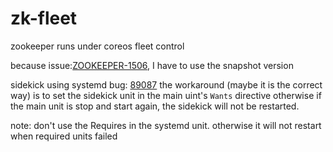 # zk-fleet
zookeeper runs under coreos fleet control

because issue:[ZOOKEEPER-1506](https://issues.apache.org/jira/browse/ZOOKEEPER-1506), I have to use the snapshot version

sidekick using systemd bug: [89087](https://bugs.freedesktop.org/show_bug.cgi?id=89087)
the workaround (maybe it is the correct way) is to set the sidekick unit in the main uint's `Wants` directive
otherwise if the main unit is stop and start again, the sidekick will not be restarted.


note: don't use the Requires in the systemd unit. otherwise it will not restart when required units failed

